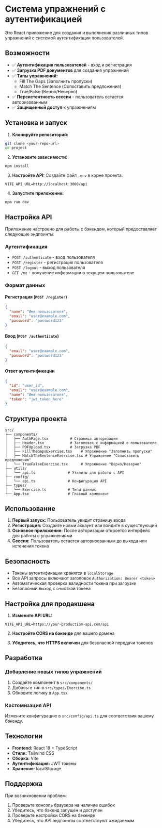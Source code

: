 # Система упражнений с аутентификацией

Это React приложение для создания и выполнения различных типов упражнений с системой аутентификации пользователей.

## Возможности

- ✅ **Аутентификация пользователей** - вход и регистрация
- ✅ **Загрузка PDF документов** для создания упражнений
- ✅ **Типы упражнений:**
  - Fill The Gaps (Заполнить пропуски)
  - Match The Sentence (Сопоставить предложения)
  - True/False (Верно/Неверно)
- ✅ **Персистентность сессии** - пользователь остается авторизованным
- ✅ **Защищенный доступ** к упражнениям

## Установка и запуск

1. **Клонируйте репозиторий:**
```bash
git clone <your-repo-url>
cd project
```

2. **Установите зависимости:**
```bash
npm install
```

3. **Настройте API:**
Создайте файл `.env` в корне проекта:
```env
VITE_API_URL=http://localhost:3000/api
```

4. **Запустите приложение:**
```bash
npm run dev
```

## Настройка API

Приложение настроено для работы с бэкендом, который предоставляет следующие эндпоинты:

### Аутентификация
- `POST /authenticate` - вход пользователя
- `POST /register` - регистрация пользователя
- `POST /logout` - выход пользователя
- `GET /me` - получение информации о текущем пользователе

### Формат данных

#### Регистрация (`POST /register`)
```json
{
  "name": "Имя пользователя",
  "email": "user@example.com",
  "password": "password123"
}
```

#### Вход (`POST /authenticate`)
```json
{
  "email": "user@example.com",
  "password": "password123"
}
```

#### Ответ аутентификации
```json
{
  "id": "user_id",
  "email": "user@example.com",
  "name": "Имя пользователя",
  "token": "jwt_token_here"
}
```

## Структура проекта

```
src/
├── components/
│   ├── AuthPage.tsx          # Страница авторизации
│   ├── Header.tsx            # Заголовок с информацией о пользователе
│   ├── PDFUpload.tsx         # Загрузка PDF
│   ├── FillTheGapsExercise.tsx    # Упражнение "Заполнить пропуски"
│   ├── MatchTheSentenceExercise.tsx # Упражнение "Сопоставить предложения"
│   └── TrueFalseExercise.tsx      # Упражнение "Верно/Неверно"
├── utils/
│   └── api.ts               # Утилиты для работы с API
├── config/
│   └── api.ts               # Конфигурация API
├── types/
│   └── Exercise.ts          # Типы данных
└── App.tsx                  # Главный компонент
```

## Использование

1. **Первый запуск:** Пользователь увидит страницу входа
2. **Регистрация:** Создайте новый аккаунт или войдите в существующий
3. **Основное приложение:** После авторизации откроется интерфейс для работы с упражнениями
4. **Сессия:** Пользователь остается авторизованным до выхода или истечения токена

## Безопасность

- Токены аутентификации хранятся в `localStorage`
- Все API запросы включают заголовок `Authorization: Bearer <token>`
- Автоматическая проверка валидности токена при загрузке
- Безопасный выход с очисткой токена

## Настройка для продакшена

1. **Измените API URL:**
```env
VITE_API_URL=https://your-production-api.com/api
```

2. **Настройте CORS на бэкенде** для вашего домена

3. **Убедитесь, что HTTPS включен** для безопасной передачи токенов

## Разработка

### Добавление новых типов упражнений

1. Создайте компонент в `src/components/`
2. Добавьте тип в `src/types/Exercise.ts`
3. Обновите логику в `App.tsx`

### Кастомизация API

Измените конфигурацию в `src/config/api.ts` для соответствия вашему бэкенду.

## Технологии

- **Frontend:** React 18 + TypeScript
- **Стили:** Tailwind CSS
- **Сборка:** Vite
- **Аутентификация:** JWT токены
- **Хранение:** localStorage

## Поддержка

При возникновении проблем:

1. Проверьте консоль браузера на наличие ошибок
2. Убедитесь, что бэкенд запущен и доступен
3. Проверьте настройки CORS на бэкенде
4. Убедитесь, что API эндпоинты соответствуют ожидаемым

